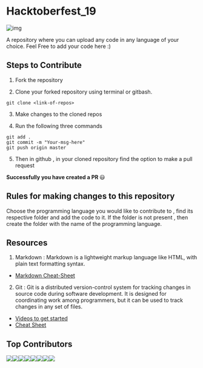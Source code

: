 # Hacktoberfest_19
![img](https://img.evbuc.com/https%3A%2F%2Fcdn.evbuc.com%2Fimages%2F70530135%2F244570314561%2F1%2Foriginal.20190830-193225?w=512&auto=compress&rect=0%2C30%2C972%2C486&s=e56a458e7df84aaad2dce6814b1c2767)

A repository where you can upload any code in any language of your choice. Feel Free to add your code here :)

## Steps to Contribute

1. Fork the repository

2. Clone your forked repository using terminal or gitbash.

```
git clone <link-of-repos>
```

3. Make changes to the cloned repos

4. Run the following three commands 

```
git add .
git commit -m "Your-msg-here"
git push origin master
```

5. Then in github , in your cloned repository find the option to make a pull request

<b> Successfully you have created a PR </b> :smiley:


## Rules for making changes to this repository

Choose the programming language you would like to contribute to , find its respective folder and add the code to it. If the folder is not present , then create the folder with the name of the programming language.

## Resources
1. Markdown : Markdown is a lightweight markup language like HTML, with plain text formatting syntax. 

  * [Markdown Cheat-Sheet](https://github.com/adam-p/markdown-here/wiki/Markdown-Cheatsheet)

2. Git : Git is a distributed version-control system for tracking changes in source code during software development. It is designed for coordinating work among programmers, but it can be used to track changes in any set of files.
  * [Videos to get started](https://www.youtube.com/watch?v=xAAmje1H9YM&list=PLeo1K3hjS3usJuxZZUBdjAcilgfQHkRzW)
  * [Cheat Sheet](https://www.atlassian.com/git/tutorials/atlassian-git-cheatsheet)

## Top Contributors

[![](https://sourcerer.io/fame/pratyushmp/pratyushmp/Hacktoberfest_2k-19/images/0)](https://sourcerer.io/fame/pratyushmp/pratyushmp/Hacktoberfest_2k-19/links/0)[![](https://sourcerer.io/fame/pratyushmp/pratyushmp/Hacktoberfest_2k-19/images/1)](https://sourcerer.io/fame/pratyushmp/pratyushmp/Hacktoberfest_2k-19/links/1)[![](https://sourcerer.io/fame/pratyushmp/pratyushmp/Hacktoberfest_2k-19/images/2)](https://sourcerer.io/fame/pratyushmp/pratyushmp/Hacktoberfest_2k-19/links/2)[![](https://sourcerer.io/fame/pratyushmp/pratyushmp/Hacktoberfest_2k-19/images/3)](https://sourcerer.io/fame/pratyushmp/pratyushmp/Hacktoberfest_2k-19/links/3)[![](https://sourcerer.io/fame/pratyushmp/pratyushmp/Hacktoberfest_2k-19/images/4)](https://sourcerer.io/fame/pratyushmp/pratyushmp/Hacktoberfest_2k-19/links/4)[![](https://sourcerer.io/fame/pratyushmp/pratyushmp/Hacktoberfest_2k-19/images/5)](https://sourcerer.io/fame/pratyushmp/pratyushmp/Hacktoberfest_2k-19/links/5)[![](https://sourcerer.io/fame/pratyushmp/pratyushmp/Hacktoberfest_2k-19/images/6)](https://sourcerer.io/fame/pratyushmp/pratyushmp/Hacktoberfest_2k-19/links/6)[![](https://sourcerer.io/fame/pratyushmp/pratyushmp/Hacktoberfest_2k-19/images/7)](https://sourcerer.io/fame/pratyushmp/pratyushmp/Hacktoberfest_2k-19/links/7)
